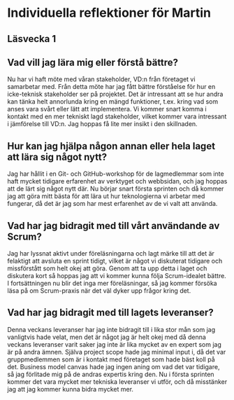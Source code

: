 # Individuella reflektioner för Martin
## Läsvecka 1

## Vad vill jag lära mig eller förstå bättre?
Nu har vi haft möte med våran stakeholder, VD:n från företaget vi samarbetar med. Från detta möte har jag fått bättre förståelse för hur en icke-teknisk stakeholder ser på projektet. Det är intressant att se hur andra kan tänka helt annorlunda kring en mängd funktioner, t.ex. kring vad som anses vara svårt eller lätt att implementera. Vi kommer snart komma i kontakt med en mer tekniskt lagd stakeholder, vilket kommer vara intressant i jämförelse till VD:n. Jag hoppas få lite mer insikt i den skillnaden.

## Hur kan jag hjälpa någon annan eller hela laget att lära sig något nytt?
Jag har hållit i en Git- och GitHub-workshop för de lagmedlemmar som inte haft mycket tidigare erfarenhet av verktyget och webbsidan, och jag hoppas att de lärt sig något nytt där. Nu börjar snart första sprinten och då kommer jag att göra mitt bästa för att lära ut hur teknologierna vi arbetar med fungerar, då det är jag som har mest erfarenhet av de vi valt att använda.


## Vad har jag bidragit med till vårt användande av Scrum?
Jag har lyssnat aktivt under föreläsningarna och lagt märke till att det är felaktigt att avsluta en sprint tidigt, vilket är något vi diskuterat tidigare och missförstått som helt okej att göra. Genom att ta upp detta i laget och diskutera kort så hoppas jag att vi kommer kunna följa Scrum-idealet bättre. I fortsättningen nu blir det inga mer föreläsningar, så jag kommer försöka läsa på om Scrum-praxis när det väl dyker upp frågor kring det.


## Vad har jag bidragit med till lagets leveranser?
Denna veckans leveranser har jag inte bidragit till i lika stor mån som jag vanligtvis hade velat, men det är något jag är helt okej med då denna veckans leveranser varit saker jag inte är lika mycket av en expert som jag är på andra ämnen. Själva project scope hade jag minimal input i, då det var gruppmedlemmen som är i kontakt med företaget som hade bäst koll på det. Business model canvas hade jag ingen aning om vad det var tidigare, så jag förlitade mig på de andras expertis kring den. Nu i första sprinten kommer det vara mycket mer tekniska leveranser vi utför, och då misstänker jag att jag kommer kunna bidra mycket mer. 

